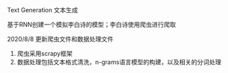 Text Generation 文本生成

基于RNN创建一个模拟李白诗的模型；李白诗使用爬虫进行爬取

2020/8/8 更新爬虫文件和数据处理文件

1. 爬虫采用scrapy框架
2. 数据处理包括文本格式清洗，n-grams语言模型的构建，以及相关的分词处理



